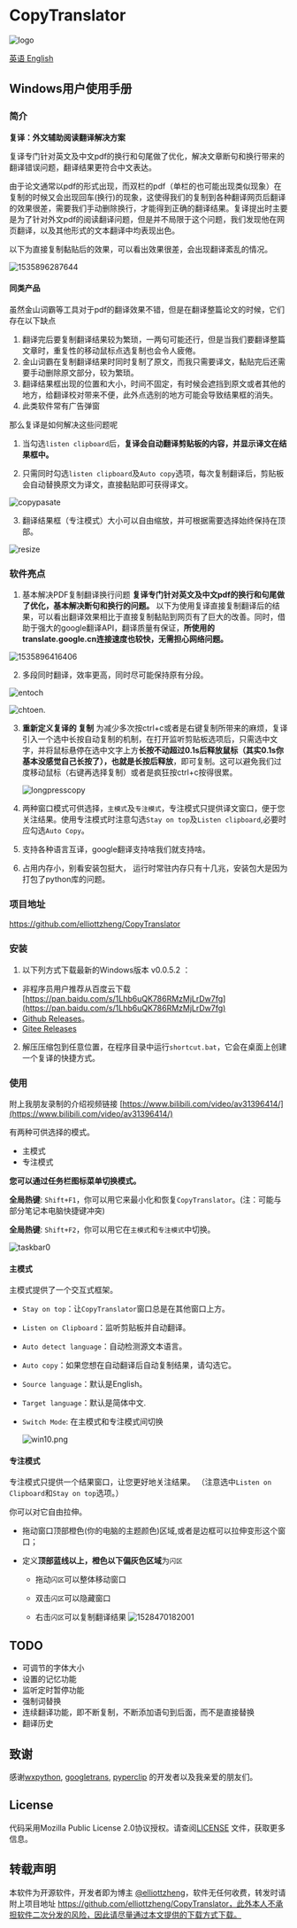 # CopyTranslator 

![logo](https://s1.ax1x.com/2018/09/13/iEicsU.png)

[英语 English](./README.md)

## Windows用户使用手册

### 简介

**复译：外文辅助阅读翻译解决方案**

复译专门针对英文及中文pdf的换行和句尾做了优化，解决文章断句和换行带来的翻译错误问题，翻译结果更符合中文表达。

由于论文通常以pdf的形式出现，而双栏的pdf（单栏的也可能出现类似现象）在复制的时候又会出现回车(换行)的现象，这使得我们的复制到各种翻译网页后翻译的效果很差，需要我们手动删除换行，才能得到正确的翻译结果。复译提出时主要是为了针对外文pdf的阅读翻译问题，但是并不局限于这个问题，我们发现他在网页翻译，以及其他形式的文本翻译中均表现出色。

以下为直接复制黏贴后的效果，可以看出效果很差，会出现翻译紊乱的情况。

![1535896287644](https://s1.ax1x.com/2018/09/13/iEiWdJ.png)


#### 同类产品

虽然金山词霸等工具对于pdf的翻译效果不错，但是在翻译整篇论文的时候，它们存在以下缺点

1. 翻译完后要复制翻译结果较为繁琐，一两句可能还行，但是当我们要翻译整篇文章时，重复性的移动鼠标点选复制也会令人疲倦。
2. 金山词霸在复制翻译结果时同时复制了原文，而我只需要译文，黏贴完后还需要手动删除原文部分，较为繁琐。
3. 翻译结果框出现的位置和大小，时间不固定，有时候会遮挡到原文或者其他的地方，给翻译校对带来不便，此外点选别的地方可能会导致结果框的消失。
4. 此类软件常有广告弹窗 

那么复译是如何解决这些问题呢

1. 当勾选`listen clipboard`后，**复译会自动翻译剪贴板的内容，并显示译文在结果框中。**

2. 只需同时勾选`listen clipboard`及`Auto copy`选项，每次复制翻译后，剪贴板会自动替换原文为译文，直接黏贴即可获得译文。

![copypasate](https://s1.ax1x.com/2018/09/13/iEifo9.gif)

3. 翻译结果框（专注模式）大小可以自由缩放，并可根据需要选择始终保持在顶部。

![resize](https://s1.ax1x.com/2018/09/13/iEi5J1.gif)



### 软件亮点
1. 基本解决PDF复制翻译换行问题
**复译专门针对英文及中文pdf的换行和句尾做了优化，基本解决断句和换行的问题。** 以下为使用复译直接复制翻译后的结果，可以看出翻译效果相比于直接复制黏贴到网页有了巨大的改善。同时，借助于强大的google翻译API，翻译质量有保证，**所使用的translate.google.cn连接速度也较快，无需担心网络问题。**

![1535896416406](https://s1.ax1x.com/2018/09/13/iEiIRx.png)

2. 多段同时翻译，效率更高，同时尽可能保持原有分段。

![entoch](https://s1.ax1x.com/2018/09/13/iEi7QK.png)

![chtoen](https://s1.ax1x.com/2018/09/13/iEiHsO.png).

3. **重新定义复译的 复制**  为减少多次按ctrl+c或者是右键复制所带来的麻烦，复译引入一个选中长按自动复制的机制，在打开监听剪贴板选项后，只需选中文字，并将鼠标悬停在选中文字上方**长按不动超过0.1s后释放鼠标（其实0.1s你基本没感觉自己长按了），**也就是**长按后释放**，即可复制。这可以避免我们过度移动鼠标（右键再选择复制）或者是疯狂按ctrl+c按得很累。

   ![longpresscopy](https://s1.ax1x.com/2018/09/13/iEibLD.gif)

4. 两种窗口模式可供选择，`主模式`及`专注模式`，专注模式只提供译文窗口，便于您关注结果。使用专注模式时注意勾选`Stay on top`及`Listen clipboard`,必要时应勾选`Auto Copy`。
5. 支持各种语言互译，google翻译支持啥我们就支持啥。
6. 占用内存小，别看安装包挺大， 运行时常驻内存只有十几兆，安装包大是因为打包了python库的问题。

### 项目地址

https://github.com/elliottzheng/CopyTranslator

### 安装
1. 以下列方式下载最新的Windows版本 v0.0.5.2  ：
- 非程序员用户推荐从百度云下载 [https://pan.baidu.com/s/1Lhb6uQK786RMzMjLrDw7fg](https://pan.baidu.com/s/1Lhb6uQK786RMzMjLrDw7fg)
- [Github Releases](https://github.com/elliottzheng/CopyTranslator/releases)。
- [Gitee Releases](https://gitee.com/ylzheng/CopyTranslator/releases)
2. 解压压缩包到任意位置，在程序目录中运行`shortcut.bat`，它会在桌面上创建一个复译的快捷方式。

### 使用

附上我朋友录制的介绍视频链接
[https://www.bilibili.com/video/av31396414/](https://www.bilibili.com/video/av31396414/)

有两种可供选择的模式。

- 主模式
- 专注模式

**您可以通过任务栏图标菜单切换模式。**

**全局热键**: `Shift+F1`，你可以用它来最小化和恢复`CopyTranslator`。(注：可能与部分笔记本电脑快捷键冲突)

**全局热键**: `Shift+F2`，你可以用它在`主模式`和`专注模式`中切换。



![taskbar0](https://gitee.com/ylzheng/CopyTranslator/raw/master/screenshot/focus_mode.png)

#### 主模式

主模式提供了一个交互式框架。

- `Stay on top`：让`CopyTranslator`窗口总是在其他窗口上方。

- `Listen on Clipboard`：监听剪贴板并自动翻译。

- `Auto detect language`：自动检测源文本语言。

- `Auto copy`：如果您想在自动翻译后自动复制结果，请勾选它。

- `Source language`：默认是English。

- `Target language`：默认是简体中文.

- `Switch Mode`: 在主模式和专注模式间切换

  ![win10.png](https://gitee.com/ylzheng/CopyTranslator/raw/master/screenshot/screenshot.png)
#### 专注模式

专注模式只提供一个结果窗口，让您更好地关注结果。 （注意选中`Listen on Clipboard`和`Stay on top`选项。）

你可以对它自由拉伸。

- 拖动窗口顶部橙色(你的电脑的主题颜色)区域,或者是边框可以拉伸变形这个窗口；

- 定义**顶部蓝线以上，橙色以下偏灰色区域**为`闪区`

  - 拖动`闪区`可以整体移动窗口

  - 双击`闪区`可以隐藏窗口

  - 右击`闪区`可以复制翻译结果
    ![1528470182001](https://gitee.com/ylzheng/CopyTranslator/raw/master/screenshot/newfocus.png)



## TODO

- 可调节的字体大小
- 设置的记忆功能
- 监听定时暂停功能
- 强制词替换
- 连续翻译功能，即不断复制，不断添加语句到后面，而不是直接替换
- 翻译历史

## 致谢

感谢[wxpython](https://wxpython.org/), [googletrans](https://github.com/ssut/py-googletrans), [pyperclip](https://github.com/asweigart/pyperclip) 的开发者以及我亲爱的朋友们。

## License

代码采用Mozilla Public License 2.0协议授权。请查阅[LICENSE](https://gitee.com/ylzheng/CopyTranslator/blob/master/LICENSE) 文件，获取更多信息。

## 转载声明
本软件为开源软件，开发者即为博主 [@elliottzheng](https://www.cnblogs.com/elliottzheng/)，软件无任何收费，转发时请附上项目地址 https://github.com/elliottzheng/CopyTranslator，此外本人不承担软件二次分发的风险，因此请尽量通过本文提供的下载方式下载。